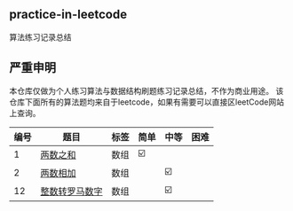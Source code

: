 ## practice-in-leetcode
算法练习记录总结

## 严重申明
本仓库仅做为个人练习算法与数据结构刷题练习记录总结，不作为商业用途。
该仓库下面所有的算法题均来自于leetcode，如果有需要可以直接区leetCode网站上查询。


| 编号 | 题目 | 标签|简单|中等|困难|
|--|--|--|--|--|--|
| 1 |  [两数之和](https://github.com/crazyandcoder/practice-in-leetcode/blob/master/%E4%B8%A4%E6%95%B0%E4%B9%8B%E5%92%8C.md)| 数组 | ☑️  | ||
| 2 |  [两数相加](https://github.com/crazyandcoder/practice-in-leetcode/blob/master/2-%E4%B8%A4%E6%95%B0%E7%9B%B8%E5%8A%A0.md)| 数组 |   |☑️ ||
| 12 |  [整数转罗马数字](https://github.com/crazyandcoder/practice-in-leetcode/edit/master/12-%E6%95%B4%E6%95%B0%E8%BD%AC%E7%BD%97%E9%A9%AC%E6%95%B0%E5%AD%97.md)| 数组 |   |☑️ ||











